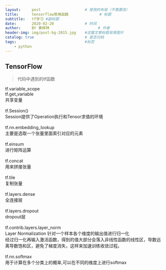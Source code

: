 ```yaml
---
layout:     post   				    # 使用的布局（不需要改）
title:      tensorflow常用函数 				# 标题 
subtitle:   tf学习 #副标题
date:       2020-02-20 				# 时间
author:     BY 黄梓林						# 作者
header-img: img/post-bg-2015.jpg 	#这篇文章标题背景图片
catalog: true 						# 是否归档
tags:								#标签
    - python
---
```


## TensorFlow
>代码中遇到的tf函数


tf.variable_scope<br>
tf.get_variable<br>
共享变量<br>
<br>
tf.Session()<br>
Session提供了Operation执行和Tensor求值的环境<br>
<br>
tf.nn.embedding_lookup<br>
主要是选取一个张量里面索引对应的元素<br>
<br>
tf.einsum<br>
进行矩阵运算<br>
<br>
tf.concat<br>
用来拼接张量<br>
<br>
tf.tile<br>
复制张量<br>
<br>
tf.layers.dense<br>
全连接层<br>
<br>
tf.layers.dropout<br>
dropout层<br>
<br>
tf.contrib.layers.layer_norm<br>
Layer Normalization 针对一个样本各个维度的输出值进行归一化<br>
经过归一化再输入激活函数，得到的值大部分会落入非线性函数的线性区，导数远离导数饱和区，避免了梯度消失，这样来加速训练收敛过程。<br>
<br>
tf.nn.softmax<br>
用于计算在多个分类上的概率,可以在不同的维度上进行softmax<br>
